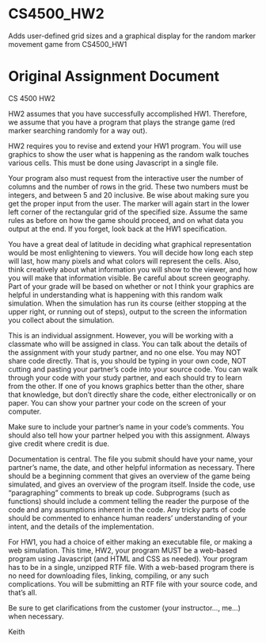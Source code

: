 # CS4500_HW2
Adds user-defined grid sizes and a graphical display for the random marker movement game from CS4500_HW1

# Original Assignment Document
CS 4500
HW2

HW2 assumes that you have successfully accomplished HW1. Therefore, we assume that you have a program that plays the strange game (red marker searching randomly for a way out). 

HW2 requires you to revise and extend your HW1 program. You will use graphics to show the user what is happening as the random walk touches various cells. This must be done using Javascript in a single file. 

Your program also must request from the interactive user the number of columns and the number of rows in the grid. These two numbers must be integers, and between 5 and 20 inclusive. Be wise about making sure you get the proper input from the user. The marker will again start in the lower left corner of the rectangular grid of the specified size.  Assume the same rules as before on how the game should proceed, and on what data you output at the end. If you forget, look back at the HW1 specification.

You have a great deal of latitude in deciding what graphical representation would be most enlightening to viewers. You will decide how long each step will last, how many pixels and what colors will represent the cells. Also, think creatively about what information you will show to the viewer, and how you will make that information visible. Be careful about screen geography. Part of your grade will be based on whether or not I think your graphics are helpful in understanding what is happening with this random walk simulation. When the simulation has run its course (either stopping at the upper right, or running out of steps), output to the screen the information you collect about the simulation.

This is an individual assignment. However, you will be working with a classmate who will be assigned in class. You can talk about the details of the assignment with your study partner, and no one else. You may NOT share code directly. That is, you should be typing in your own code, NOT cutting and pasting your partner’s code into your source code. You can walk through your code with your study partner, and each should try to learn from the other. If one of you knows graphics better than the other, share that knowledge, but don’t directly share the code, either electronically or on paper. You can show your partner your code on the screen of your computer.

Make sure to include your partner’s name in your code’s comments. You should also tell how your partner helped you with this assignment. Always give credit where credit is due.

Documentation is central. The file you submit should have your name, your partner’s name, the date, and other helpful information as necessary. There should be a beginning comment that gives an overview of the game being simulated, and gives an overview of the program itself. Inside the code, use “paragraphing” comments to break up code. Subprograms (such as functions) should include a comment telling the reader the purpose of the code and any assumptions inherent in the code. Any tricky parts of code should be commented to enhance human readers’ understanding of your intent, and the details of the implementation.

For HW1, you had a choice of either making an executable file, or making a web simulation. This time, HW2, your program MUST be a web-based program using Javascript (and HTML and CSS as needed). Your program has to be in a single, unzipped RTF file. With a web-based program there is no need for downloading files, linking, compiling, or any such complications.  You will be submitting an RTF file with your source code, and that’s all.

Be sure to get clarifications from the customer (your instructor…, me…) when necessary.

Keith
